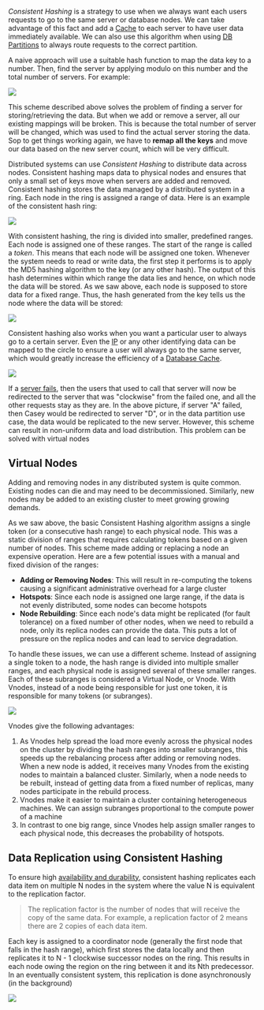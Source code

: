 
*Consistent Hashing* is a strategy to use when we always want each users requests to go to the same server or database nodes. We can take advantage of this fact and add a [Cache](../Databases/Database%20Cache.md) to each server to have user data immediately available. We can also use this algorithm when using [DB Partitions](../Databases/DB%20Partitions.md) to always route requests to the correct partition.

A naive approach will use a suitable hash function to map the data key to a number. Then, find the server by applying modulo on this number and the total number of servers. For example:

![](../Attachments/Pasted%20image%2020230504210130.png)

This scheme described above solves the problem of finding a server for storing/retrieving the data. But when we add or remove a server, all our existing mappings will be broken. This is because the total number of server will be changed, which was used to find the actual server storing the data. Sop to get things working again, we have to **remap all the keys** and move our data based on the new server count, which will be very difficult.

Distributed systems can use *Consistent Hashing* to distribute data across nodes. Consistent hashing maps data to physical nodes and ensures that only a small set of keys move when servers are added and removed. Consistent hashing stores the data managed by a distributed system in a ring. Each node in the ring is assigned a range of data. Here is an example of the consistent hash ring:

![](../Attachments/Pasted%20image%2020230504210512.png)

With consistent hashing, the ring is divided into smaller, predefined ranges. Each node is assigned one of these ranges. The start of the range is called a *token*. This means that each node will be assigned one token. Whenever the system needs to read or write data, the first step it performs is to apply the MD5 hashing algorithm to the key (or any other hash). The output of this hash determines within which range the data lies and hence, on which node the data will be stored. As we saw above, each node is supposed to store data for a fixed range. Thus, the hash generated from the key tells us the node where the data will be stored:

![](../Attachments/Pasted%20image%2020230504211012.png)

Consistent hashing also works when you want a particular user to always go to a certain server. Even the [IP](../Internet%20&%20Networking/IP.md) or any other identifying data can be mapped to the circle to ensure a user will always go to the same server, which would greatly increase the efficiency of a [Database Cache](../Databases/Database%20Cache.md).


![](../Attachments/Pasted%20image%2020230202222355.png)

If a [server fails](Distribution%20Problems.md), then the users that used to call that server will now be redirected to the server that was "clockwise" from the failed one, and all the other requests stay as they are. In the above picture, if server "A" failed, then Casey would be redirected to server "D", or in the data partition use case, the data would be replicated to the new server. However, this scheme can result in non-uniform data and load distribution. This problem can be solved with virtual nodes

## Virtual Nodes

Adding and removing nodes in any distributed system is quite common. Existing nodes can die and may need to be decommissioned. Similarly, new nodes may be added to an existing cluster to meet growing growing demands. 

As we saw above, the basic Consistent Hashing algorithm assigns a single token (or a consecutive hash range) to each physical node. This was a static division of ranges that requires calculating tokens based on a given number of nodes. This scheme made adding or replacing a node an expensive operation. Here are a few potential issues with a manual and fixed division of the ranges:
- **Adding or Removing Nodes**: This will result in re-computing the tokens causing a significant administrative overhead for a large cluster
- **Hotspots**: Since each node is assigned one large range, if the data is not evenly distributed, some nodes can become hotspots
- **Node Rebuilding**: Since each node's data might be replicated (for fault tolerance) on a fixed number of other nodes, when we need to rebuild a node, only its replica nodes can provide the data. This puts a lot of pressure on the replica nodes and can lead to service degradation.

To handle these issues, we can use a different scheme. Instead of assigning a single token to a node, the hash range is divided into multiple smaller ranges, and each physical node is assigned several of these smaller ranges. Each of these subranges is considered a Virtual Node, or Vnode. With Vnodes, instead of a node being responsible for just one token, it is responsible for many tokens (or subranges).

![](../Attachments/Pasted%20image%2020230504212056.png)

Vnodes give the following advantages:
1. As Vnodes help spread the load more evenly across the physical nodes on the cluster by dividing the hash ranges into smaller subranges, this speeds up the rebalancing process after adding or removing nodes. When a new node is added, it receives many Vnodes from the existing nodes to maintain a balanced cluster. Similarly, when a node needs to be rebuilt, instead of getting data from a fixed number of replicas, many nodes participate in the rebuild process.
2. Vnodes make it easier to maintain a cluster containing heterogeneous machines. We can assign subranges proportional to the compute power of a machine
3. In contrast to one big range, since Vnodes help assign smaller ranges to each physical node, this decreases the probability of hotspots.


## Data Replication using Consistent Hashing

To ensure high [availability and durability](Design%20Requirements.md), consistent hashing replicates each data item on multiple N nodes in the system where the value N is equivalent to the replication factor.

> The replication factor is the number of nodes that will receive the copy of the same data. For example, a replication factor of 2 means there are 2 copies of each data item.

Each key is assigned to a coordinator node (generally the first node that falls in the hash range), which first stores the data locally and then replicates it to N - 1 clockwise successor nodes on the ring. This results in each node owing the region on the ring between it and its Nth predecessor. In an eventually consistent system, this replication is done asynchronously (in the background)

![](../Attachments/Pasted%20image%2020230504212729.png)
